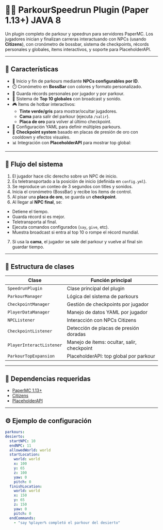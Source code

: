 # 🏃‍♂️ ParkourSpeedrun Plugin (Paper 1.13+) JAVA 8

Un plugin completo de parkour y speedrun para servidores PaperMC. Los jugadores inician y finalizan carreras interactuando con NPCs (usando **Citizens**), con cronómetro de bossbar, sistema de checkpoints, récords personales y globales, ítems interactivos, y soporte para PlaceholderAPI.

---

## 🚀 Características

- 🎯 Inicio y fin de parkours mediante **NPCs configurables por ID**.
- ⏱️ Cronómetro en **BossBar** con colores y formato personalizado.
- 🧠 Guarda récords personales por jugador y por parkour.
- 🥇 Sistema de **Top 10 globales** con broadcast y sonido.
- 🎮 Ítems de hotbar interactivos:
  - **Tinte verde/gris** para mostrar/ocultar jugadores.
  - **Cama** para salir del parkour (ejecuta `/salir`).
  - **Placa de oro** para volver al último checkpoint.
- 💾 Configuración YAML para definir múltiples parkours.
- 🧱 **Checkpoint system** basado en placas de presión de oro con cooldown y efectos visuales.
- 📊 Integración con **PlaceholderAPI** para mostrar top global:


---

## 🔁 Flujo del sistema

1. El jugador hace clic derecho sobre un NPC de inicio.
2. Es teletransportado a la posición de inicio (definida en `config.yml`).
3. Se reproduce un conteo de 3 segundos con titles y sonidos.
4. Inicia el cronómetro (BossBar) y recibe los ítems de control.
5. Al pisar una **placa de oro**, se guarda un **checkpoint**.
6. Al llegar al **NPC final**, se:
 - Detiene el tiempo.
 - Guarda récord si es mejor.
 - Teletransporta al final.
 - Ejecuta comandos configurados (`say`, `give`, etc).
 - Muestra broadcast si entra al top 10 o rompe el récord mundial.
7. Si usa la **cama**, el jugador se sale del parkour y vuelve al final sin guardar tiempo.

---

## 📁 Estructura de clases

| Clase                          | Función principal                                 |
|-------------------------------|--------------------------------------------------|
| `SpeedrunPlugin`              | Clase principal del plugin                       |
| `ParkourManager`              | Lógica del sistema de parkours                   |
| `CheckpointManager`           | Gestión de checkpoints por jugador              |
| `PlayerDataManager`           | Manejo de datos YAML por jugador                |
| `NPCListener`                 | Interacción con NPCs Citizens                   |
| `CheckpointListener`          | Detección de placas de presión doradas          |
| `PlayerInteractListener`      | Manejo de ítems: ocultar, salir, checkpoint      |
| `ParkourTopExpansion`         | PlaceholderAPI: top global por parkour          |

---

## 🧩 Dependencias requeridas

- [PaperMC 1.13+](https://papermc.io/)
- [Citizens](https://www.spigotmc.org/resources/citizens.13811/)
- [PlaceholderAPI](https://www.spigotmc.org/resources/placeholderapi.6245/)

---

## ⚙️ Ejemplo de configuración

```yaml
parkours:
desierto:
  startNPC: 10
  endNPC: 11
  allowedWorld: world
  startLocation:
    world: world
    x: 100
    y: 65
    z: 100
    yaw: 0
    pitch: 0
  finishLocation:
    world: world
    x: 150
    y: 65
    z: 150
    yaw: 0
    pitch: 0
  endCommands:
    - "say %player% completó el parkour del desierto"
```
